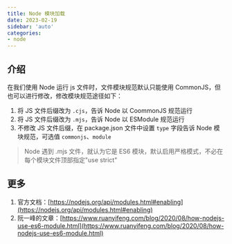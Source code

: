 ```yaml
---
title: Node 模块加载
date: 2023-02-19
sidebar: 'auto'
categories:
- node
---
```


## 介绍

在我们使用 Node 运行 js 文件时，文件模块规范默认只能使用 CommonJS，但也可以进行修改，修改模块规范途径如下：

1. 将 JS 文件后缀改为 `.cjs`，告诉 Node 以 CoommonJS 规范运行
2. 将 JS 文件后缀改为 `.mjs`，告诉 Node 以 ESModule 规范运行
3. 不修改 JS 文件后缀，在 package.json 文件中设置 `type` 字段告诉 Node 模块规范，可选值 `commonjs`、`module`

> Node 遇到 .mjs 文件，就认为它是 ES6 模块，默认启用严格模式，不必在每个模块文件顶部指定"use strict"

## 更多

1. 官方文档：[https://nodejs.org/api/modules.html#enabling](https://nodejs.org/api/modules.html#enabling)
2. 阮一峰的文章：[https://www.ruanyifeng.com/blog/2020/08/how-nodejs-use-es6-module.html](https://www.ruanyifeng.com/blog/2020/08/how-nodejs-use-es6-module.html)
